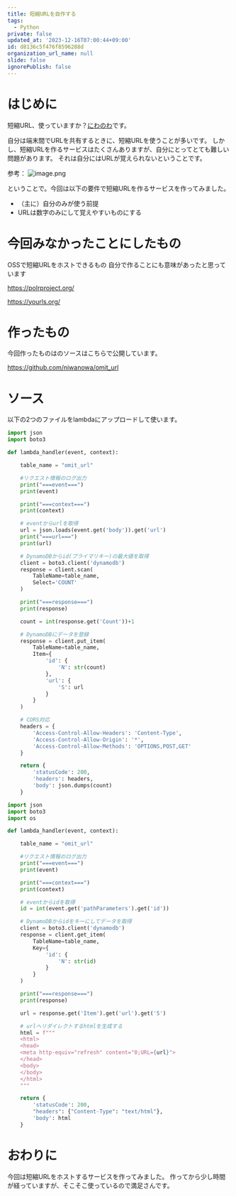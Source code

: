 ```yaml
---
title: 短縮URLを自作する
tags:
  - Python
private: false
updated_at: '2023-12-16T07:00:44+09:00'
id: d8136c5f476f8596288d
organization_url_name: null
slide: false
ignorePublish: false
---
```

# はじめに
短縮URL、使っていますか？[にわのわ](https://twitter.com/niwa_nowa)です。

自分は端末間でURLを共有するときに、短縮URLを使うことが多いです。
しかし、短縮URLを作るサービスはたくさんありますが、自分にとってとても難しい問題があります。
それは自分にはURLが覚えられないということです。

参考：
![image.png](https://qiita-image-store.s3.ap-northeast-1.amazonaws.com/0/590707/94251bb2-d4d2-dc28-4e33-04601d91244e.png)

ということで。今回は以下の要件で短縮URLを作るサービスを作ってみました。
- （主に）自分のみが使う前提
- URLは数字のみにして覚えやすいものにする

# 今回みなかったことにしたもの
OSSで短縮URLをホストできるもの
自分で作ることにも意味があったと思っています

https://polrproject.org/

https://yourls.org/

# 作ったもの
今回作ったものはのソースはこちらで公開しています。

https://github.com/niwanowa/omit_url

# ソース
以下の2つのファイルをlambdaにアップロードして使います。
```登録用.py
import json
import boto3

def lambda_handler(event, context):

    table_name = "omit_url"

    #リクエスト情報のログ出力 
    print("===event===")
    print(event)

    print("===context===")
    print(context)

    # eventからurlを取得
    url = json.loads(event.get('body')).get('url')
    print("===url===")
    print(url)

    # DynamoDBからid(プライマリキー)の最大値を取得
    client = boto3.client('dynamodb')
    response = client.scan(
        TableName=table_name,
        Select='COUNT'
    )

    print("===response===")
    print(response)

    count = int(response.get('Count'))+1

    # DynamoDBにデータを登録
    response = client.put_item(
        TableName=table_name,
        Item={
            'id': {
                'N': str(count)
            },
            'url': {
                'S': url
            }
        }
    )

    # CORS対応
    headers = {
        'Access-Control-Allow-Headers': 'Content-Type',
        'Access-Control-Allow-Origin': '*',
        'Access-Control-Allow-Methods': 'OPTIONS,POST,GET'
    }

    return {
        'statusCode': 200,
        'headers': headers,
        'body': json.dumps(count)
    }
```

```リダイレクト用.py
import json
import boto3
import os

def lambda_handler(event, context):

    table_name = "omit_url"

    #リクエスト情報のログ出力 
    print("===event===")
    print(event)

    print("===context===")
    print(context)

    # eventからidを取得
    id = int(event.get('pathParameters').get('id'))

    # DynamoDBからidをキーにしてデータを取得
    client = boto3.client('dynamodb')
    response = client.get_item(
        TableName=table_name,
        Key={
            'id': {
                'N': str(id)
            }
        }
    )

    print("===response===")
    print(response)

    url = response.get('Item').get('url').get('S')

    # urlへリダイレクトするhtmlを生成する
    html = f"""
    <html>
    <head>
    <meta http-equiv="refresh" content="0;URL={url}">
    </head>
    <body>
    </body>
    </html>
    """

    return {
        'statusCode': 200,
        "headers": {"Content-Type": "text/html"},
        'body': html
    }
```
# おわりに
今回は短縮URLをホストするサービスを作ってみました。
作ってから少し時間が経っていますが、そこそこ使っているので満足さんです。
